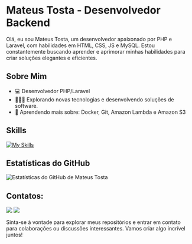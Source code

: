 # Mateus Tosta - Desenvolvedor Backend

Olá, eu sou Mateus Tosta, um desenvolvedor apaixonado por PHP e Laravel, com habilidades em HTML, CSS, JS e MySQL. Estou constantemente buscando aprender e aprimorar minhas habilidades para criar soluções elegantes e eficientes.

## Sobre Mim

- 💻 Desenvolvedor PHP/Laravel
- 👩🏾‍💻 Explorando novas tecnologias e desenvolvendo soluções de software.
- 🌱 Aprendendo mais sobre: Docker, Git, Amazon Lambda e Amazon S3 
## Skills

[![My Skills](https://skillicons.dev/icons?i=html,css,js,php,laravel,git,mysql)](https://skillicons.dev)

## Estatísticas do GitHub

![Estatísticas do GitHub de Mateus Tosta](https://github-readme-stats.vercel.app/api?username=mateustostadev&show_icons=true&count_private=true&hide=contribs,prs)

## Contatos:

<div>
<a href = "mailto:mateusbrcase@hotmail.com"><img loading="lazy" src="https://img.shields.io/badge/Gmail-D14836?style=for-the-badge&logo=gmail&logoColor=white" target="_blank"></a>
<a href="https://www.linkedin.com/in/mateus-tosta-335908178/" target="_blank"><img loading="lazy" src="https://img.shields.io/badge/-LinkedIn-%230077B5?style=for-the-badge&logo=linkedin&logoColor=white" target="_blank"></a>   
</div>

Sinta-se à vontade para explorar meus repositórios e entrar em contato para colaborações ou discussões interessantes. Vamos criar algo incrível juntos!
